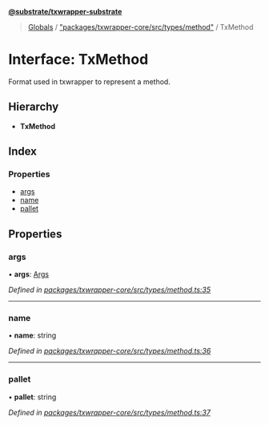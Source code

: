 **[@substrate/txwrapper-substrate](../README.md)**

> [Globals](../globals.md) / ["packages/txwrapper-core/src/types/method"](../modules/_packages_txwrapper_core_src_types_method_.md) / TxMethod

# Interface: TxMethod

Format used in txwrapper to represent a method.

## Hierarchy

* **TxMethod**

## Index

### Properties

* [args](_packages_txwrapper_core_src_types_method_.txmethod.md#args)
* [name](_packages_txwrapper_core_src_types_method_.txmethod.md#name)
* [pallet](_packages_txwrapper_core_src_types_method_.txmethod.md#pallet)

## Properties

### args

•  **args**: [Args](../modules/_packages_txwrapper_core_src_types_method_.md#args)

*Defined in [packages/txwrapper-core/src/types/method.ts:35](https://github.com/paritytech/txwrapper-core/blob/a5bee61/packages/txwrapper-core/src/types/method.ts#L35)*

___

### name

•  **name**: string

*Defined in [packages/txwrapper-core/src/types/method.ts:36](https://github.com/paritytech/txwrapper-core/blob/a5bee61/packages/txwrapper-core/src/types/method.ts#L36)*

___

### pallet

•  **pallet**: string

*Defined in [packages/txwrapper-core/src/types/method.ts:37](https://github.com/paritytech/txwrapper-core/blob/a5bee61/packages/txwrapper-core/src/types/method.ts#L37)*
